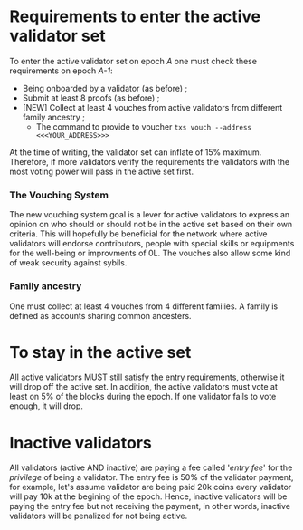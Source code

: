 # Requirements to enter the active validator set

To enter the active validator set on epoch _A_ one must check these requirements on epoch _A-1_:
- Being onboarded by a validator (as before) ;
- Submit at least 8 proofs (as before) ;
- [NEW] Collect at least 4 vouches from active validators from different family ancestry ;
  - The command to provide to voucher ```txs vouch --address <<<YOUR_ADDRESS>>>``` 

At the time of writing, the validator set can inflate of 15% maximum. Therefore, if more validators verify the requirements the validators with the most voting power will pass in the active set first. 

### The Vouching System
The new vouching system goal is a lever for active validators to express an opinion on who should or should not be in the active set based on their own criteria. This will hopefully be beneficial for the network where active validators will endorse contributors, people with special skills or equipments for the well-being or improvments of 0L. The vouches also allow some kind of weak security against sybils. 

### Family ancestry
One must collect at least 4 vouches from 4 different families.
A family is defined as accounts sharing common ancesters. 


# To stay in the active set

All active validators MUST still satisfy the entry requirements, otherwise it will drop off the active set. 
In addition, the active validators must vote at least on 5% of the blocks during the epoch. If one validator fails to vote enough, it will drop.

# Inactive validators

All validators (active AND inactive) are paying a fee called '_entry fee_' for the _privilege_ of being a validator.
The entry fee is 50% of the validator payment, for example, let's assume validator are being paid 20k coins every validator will pay 10k at the begining of the epoch.
Hence, inactive validators will be paying the entry fee but not receiving the payment, in other words, inactive validators will be penalized for not being active.
